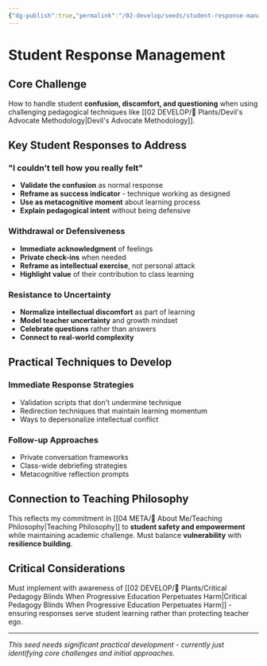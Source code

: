 ```yaml
---
{"dg-publish":true,"permalink":"/02-develop/seeds/student-response-management/","title":"Student Response Management","tags":["student-responses","confusion-management","discomfort-handling","teachable-moments","classroom-management"],"created":"2025-01-29","updated":"2025-01-29"}
---
```



# Student Response Management

## Core Challenge
How to handle student **confusion, discomfort, and questioning** when using challenging pedagogical techniques like [[02 DEVELOP/🌿 Plants/Devil's Advocate Methodology\|Devil's Advocate Methodology]].

## Key Student Responses to Address

### "I couldn't tell how you really felt"
- **Validate the confusion** as normal response
- **Reframe as success indicator** - technique working as designed
- **Use as metacognitive moment** about learning process
- **Explain pedagogical intent** without being defensive

### Withdrawal or Defensiveness
- **Immediate acknowledgment** of feelings
- **Private check-ins** when needed
- **Reframe as intellectual exercise**, not personal attack
- **Highlight value** of their contribution to class learning

### Resistance to Uncertainty
- **Normalize intellectual discomfort** as part of learning
- **Model teacher uncertainty** and growth mindset
- **Celebrate questions** rather than answers
- **Connect to real-world complexity**

## Practical Techniques to Develop

### Immediate Response Strategies
- Validation scripts that don't undermine technique
- Redirection techniques that maintain learning momentum
- Ways to depersonalize intellectual conflict

### Follow-up Approaches
- Private conversation frameworks
- Class-wide debriefing strategies
- Metacognitive reflection prompts

## Connection to Teaching Philosophy
This reflects my commitment in [[04 META/👤 About Me/Teaching Philosophy\|Teaching Philosophy]] to **student safety and empowerment** while maintaining academic challenge. Must balance **vulnerability** with **resilience building**.

## Critical Considerations
Must implement with awareness of [[02 DEVELOP/🌿 Plants/Critical Pedagogy Blinds When Progressive Education Perpetuates Harm\|Critical Pedagogy Blinds When Progressive Education Perpetuates Harm]] - ensuring responses serve student learning rather than protecting teacher ego.

---

*This seed needs significant practical development - currently just identifying core challenges and initial approaches.*